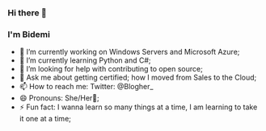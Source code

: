 ### Hi there 👋

<!--
**Blogher/Blogher** is a ✨ _special_ ✨ repository because its `README.md` (this file) appears on your GitHub profile.

Here are some ideas to get you started:-->
### I'm Bidemi
- 🔭 I’m currently working on Windows Servers and Microsoft Azure;
- 🌱 I’m currently learning Python and C#;
- 🤔 I’m looking for help with contributing to open source;
- 💬 Ask me about getting certified; how I moved from Sales to the Cloud;
- 📫 How to reach me: Twitter: @Blogher_ 
- 😄 Pronouns: She/Her🧕;
- ⚡ Fun fact: I wanna learn so many things at a time, I am learning to take it one at a time;

<!-- - 👯 I’m looking to collaborate on ; -->
